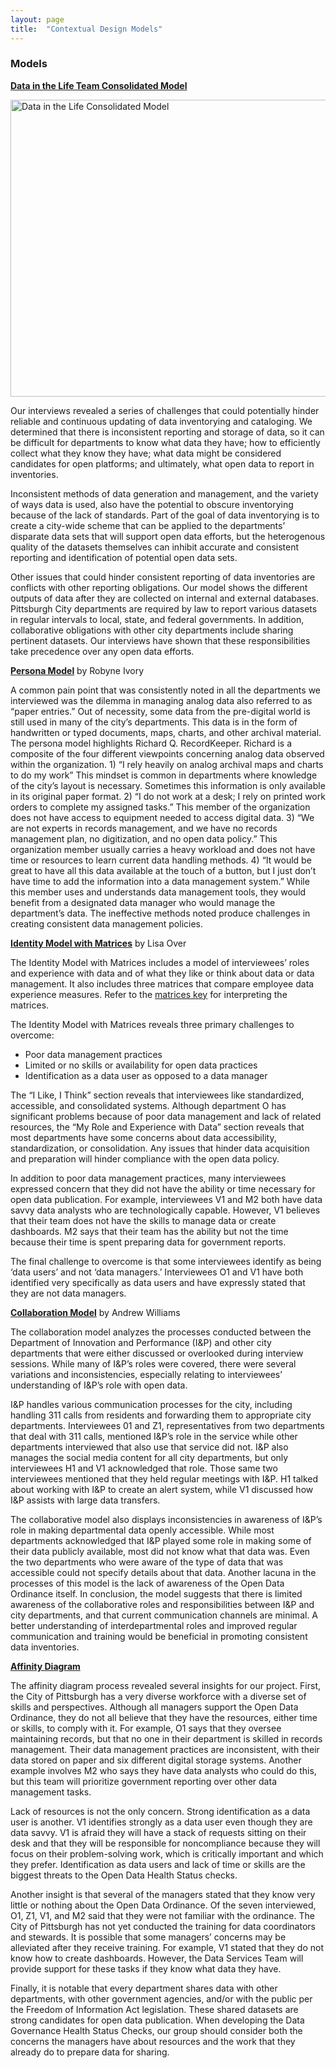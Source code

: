 ```yaml
---
layout: page
title:  "Contextual Design Models"
---
```


### Models

<a href="https://lisaover.github.io/DataGovHealthStatusChecks/Diagrams/Data_in_the_life_Model.pdf" target="_blank">**Data in the Life Team Consolidated Model**</a>

<img src="https://lisaover.github.io/DataGovHealthStatusChecks/Images/Data_in_the_Life_Model.png" width="700" height="475" alt="Data in the Life Consolidated Model" />

Our interviews revealed a series of challenges that could potentially hinder reliable and continuous updating of data inventorying and cataloging. We determined that there is inconsistent reporting and storage of data, so it can be difficult for departments to know what data they have; how to efficiently collect what they know they have; what data might be considered candidates for open platforms; and ultimately, what open data to report in inventories. 

Inconsistent methods of data generation and management, and the variety of ways data is used, also have the potential to obscure inventorying because of the lack of standards. Part of the goal of data inventorying is to create a city-wide scheme that can be applied to the departments&rsquo; disparate data sets that will support open data efforts, but the heterogenous quality of the datasets themselves can inhibit accurate and consistent reporting and identification of potential open data sets. 

Other issues that could hinder consistent reporting of data inventories are conflicts with other reporting obligations. Our model shows the different outputs of data after they are collected on internal and external databases. Pittsburgh City departments are required by law to report various datasets in regular intervals to local, state, and federal governments. In addition, collaborative obligations with other city departments include sharing pertinent datasets. Our interviews have shown that these responsibilities take precedence over any open data efforts.

<a href="https://lisaover.github.io/DataGovHealthStatusChecks/Diagrams/Persona_Model_Ivory_Robyne.pdf" target="_blank">**Persona Model**</a> by Robyne Ivory

A common pain point that was consistently noted in all the departments we interviewed was the dilemma in managing analog data also referred to as &ldquo;paper entries.&rdquo; Out of necessity, some data from the pre-digital world is still used in many of the city&rsquo;s departments. This data is in the form of handwritten or typed documents, maps, charts, and other archival material.
The persona model highlights Richard Q. RecordKeeper. Richard is a composite of the four different viewpoints concerning analog data observed within the organization. 1) &ldquo;I rely heavily on analog archival maps and charts to do my work&rdquo; This mindset is common in departments where knowledge of the city&rsquo;s layout is necessary. Sometimes this information is only available in its original paper format. 2) &ldquo;I do not work at a desk; I rely on printed work orders to complete my assigned tasks.&rdquo; This member of the organization does not have access to equipment needed to access digital data. 3) &ldquo;We are not experts in records management, and we have no records management plan, no digitization, and no open data policy.&rdquo; This organization member usually carries a heavy workload and does not have time or resources to learn current data handling methods. 4) &ldquo;It would be great to have all this data available at the touch of a button, but I just don&rsquo;t have time to add the information into a data management system.&rdquo; While this member uses and understands data management tools, they would benefit from a designated data manager who would manage the department&rsquo;s data. The ineffective methods noted produce challenges in creating consistent data management policies.


<a href="https://lisaover.github.io/DataGovHealthStatusChecks/Diagrams/Identity_Model_Over_Lisa.pdf" target="_blank">**Identity Model with Matrices**</a> by Lisa Over

The Identity Model with Matrices includes a model of interviewees&rsquo; roles and experience with data and of what they like or think about data or data management. It also includes three matrices that compare employee data experience measures. Refer to the <a href="https://lisaover.github.io/DataGovHealthStatusChecks/Documents/Key_to_Identity_Model_Matrices.pdf" target="_blank">matrices key</a> for interpreting the matrices.

The Identity Model with Matrices reveals three primary challenges to overcome:

* Poor data management practices
* Limited or no skills or availability for open data practices
* Identification as a data user as opposed to a data manager

The &ldquo;I Like, I Think&rdquo; section reveals that interviewees like standardized, accessible, and consolidated systems. Although department O has significant problems because of poor data management and lack of related resources, the &ldquo;My Role and Experience with Data&rdquo; section reveals that most departments have some concerns about data accessibility, standardization, or consolidation. Any issues that hinder data acquisition and preparation will hinder compliance with the open data policy.

In addition to poor data management practices, many interviewees expressed concern that they did not have the ability or time necessary for open data publication. For example, interviewees V1 and M2 both have data savvy data analysts who are technologically capable. However, V1 believes that their team does not have the skills to manage data or create dashboards. M2 says that their team has the ability but not the time because their time is spent preparing data for government reports.

The final challenge to overcome is that some interviewees identify as being &lsquo;data users&rsquo; and not &lsquo;data managers.&rsquo; Interviewees O1 and V1 have both identified very specifically as data users and have expressly stated that they are not data managers.

<a href="https://lisaover.github.io/DataGovHealthStatusChecks/Diagrams/Collaboration_Model_Williams_Andrew.pdf" target="_blank">**Collaboration Model**</a> by Andrew Williams

The collaboration model analyzes the processes conducted between the Department of Innovation and Performance (I&P) and other city departments that were either discussed or overlooked during interview sessions. While many of I&P&rsquo;s roles were covered, there were several variations and inconsistencies, especially relating to interviewees&rsquo; understanding of I&P&rsquo;s role with open data.

I&P handles various communication processes for the city, including handling 311 calls from residents and forwarding them to appropriate city departments. Interviewees 01 and Z1, representatives from two departments that deal with 311 calls, mentioned I&P&rsquo;s role in the service while other departments interviewed that also use that service did not. I&P also manages the social media content for all city departments, but only interviewees H1 and V1 acknowledged that role. Those same two interviewees mentioned that they held regular meetings with I&P. H1 talked about working with I&P to create an alert system, while V1 discussed how I&P assists with large data transfers.

The collaborative model also displays inconsistencies in awareness of I&P&rsquo;s role in making departmental data openly accessible. While most departments acknowledged that I&P played some role in making some of their data publicly available, most did not know what that data was. Even the two departments who were aware of the type of data that was accessible could not specify details about that data. Another lacuna in the processes of this model is the lack of awareness of the Open Data Ordinance itself. In conclusion, the model suggests that there is limited awareness of the collaborative roles and responsibilities between I&P and city departments, and that current communication channels are minimal. A better understanding of interdepartmental roles and improved regular communication and training would be beneficial in promoting consistent data inventories. 


<a href="https://lisaover.github.io/DataGovHealthStatusChecks/Diagrams/Affinity_Diagram.pdf" target="_blank">**Affinity Diagram**</a>

The affinity diagram process revealed several insights for our project. First, the City of Pittsburgh has a very diverse workforce with a diverse set of skills and perspectives. Although all managers support the Open Data Ordinance, they do not all believe that they have the resources, either time or skills, to comply with it. For example, O1 says that they oversee maintaining records, but that no one in their department is skilled in records management. Their data management practices are inconsistent, with their data stored on paper and six different digital storage systems. Another example involves M2 who says they have data analysts who could do this, but this team will prioritize government reporting over other data management tasks.

Lack of resources is not the only concern. Strong identification as a data user is another. V1 identifies strongly as a data user even though they are data savvy. V1 is afraid they will have a stack of requests sitting on their desk and that they will be responsible for noncompliance because they will focus on their problem-solving work, which is critically important and which they prefer. Identification as data users and lack of time or skills are the biggest threats to the Open Data Health Status checks. 

Another insight is that several of the managers stated that they know very little or nothing about the Open Data Ordinance. Of the seven interviewed, O1, Z1, V1, and M2 said that they were not familiar with the ordinance. The City of Pittsburgh has not yet conducted the training for data coordinators and stewards. It is possible that some managers&rsquo; concerns may be alleviated after they receive training. For example, V1 stated that they do not know how to create dashboards. However, the Data Services Team will provide support for these tasks if they know what data they have.

Finally, it is notable that every department shares data with other departments, with other government agencies, and/or with the public per the Freedom of Information Act legislation. These shared datasets are strong candidates for open data publication. When developing the Data Governance Health Status Checks, our group should consider both the concerns the managers have about resources and the work that they already do to prepare data for sharing.